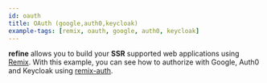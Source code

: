 ```yaml
---
id: oauth
title: OAuth (google,auth0,keycloak)
example-tags: [remix, oauth, google, auth0, keycloak]
---
```


**refine** allows you to build your **SSR** supported web applications using [Remix](https://remix.run/). With this example, you can see how to authorize with Google, Auth0 and Keycloak using [remix-auth](https://github.com/sergiodxa/remix-auth).

<CodeSandboxExample path="with-remix-oauth" />
